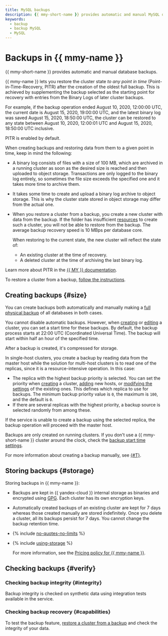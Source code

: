 ```yaml
---
title: MySQL backups
description: {{ mmy-short-name }} provides automatic and manual MySQL database backups. Backups take up space in the storage allocated to the cluster. A backup is automatically created once a day.
keywords:
  - backup
  - backup MySQL
  - MySQL
---
```


# Backups in {{ mmy-name }}

{{ mmy-short-name }} provides automatic and manual database backups.

{{ mmy-name }} lets you restore the cluster state _to any point in time_ (Point-in-Time-Recovery, PITR) after the creation of the oldest full backup. This is achieved by supplementing the backup selected as the starting point for recovery with entries from the Binary Logs of later cluster backups.

For example, if the backup operation ended August 10, 2020, 12:00:00 UTC, the current date is August 15, 2020, 19:00:00 UTC, and the latest binary log was saved August 15, 2020, 18:50:00 UTC, the cluster can be restored to any state between August 10, 2020, 12:00:01 UTC and August 15, 2020, 18:50:00 UTC inclusive.

PITR is enabled by default.

When creating backups and restoring data from them to a given point in time, keep in mind the following:

* A binary log consists of files with a size of 100 MB, which are archived in a running cluster as soon as the desired size is reached and then uploaded to object storage. Transactions are only logged to the binary log entirely, so sometimes the file size exceeds the specified one and it takes more time to archive them.

* It takes some time to create and upload a binary log archive to object storage. This is why the cluster state stored in object storage may differ from the actual one.

* When you restore a cluster from a backup, you create a new cluster with data from the backup. If the folder has insufficient [resources](../concepts/limits.md) to create such a cluster, you will not be able to restore from the backup. The average backup recovery speed is 10 MBps per database core.

   When restoring to the current state, the new cluster will reflect the state of:

   * An existing cluster at the time of recovery.
   * A deleted cluster at the time of archiving the last binary log.

Learn more about PITR in the [{{ MY }} documentation](https://dev.mysql.com/doc/refman/8.0/en/point-in-time-recovery.html).

To restore a cluster from a backup, [follow the instructions](../operations/cluster-backups.md).

## Creating backups {#size}

You can create backups both automatically and manually making a [full physical backup](https://dev.mysql.com/doc/refman/5.7/en/backup-types.html) of all databases in both cases.

You cannot disable automatic backups. However, when [creating](../operations/cluster-create.md) or [editing](../operations/update.md#change-additional-settings) a cluster, you can set a start time for these backups. By default, the backup process starts at 22:00 UTC (Coordinated Universal Time). The backup will start within half an hour of the specified time.

After a backup is created, it's compressed for storage.

In single-host clusters, you create a backup by reading data from the master host while the solution for multi-host clusters is to read one of the replicas, since it is a resource-intensive operation. In this case:

* The replica with the highest backup priority is selected. You can set the priority when [creating](../operations/cluster-create.md) a cluster, [adding](../operations/hosts.md#add) new hosts, or [modifying the settings](../operations/hosts.md#update) of the existing ones. This defines which replica to use for backups. The minimum backup priority value is `0`, the maximum is `100`, and the default is `0`.
* If there are several replicas with the highest priority, a backup source is selected randomly from among these.

If the service is unable to create a backup using the selected replica, the backup operation will proceed with the master host.

Backups are only created on running clusters. If you don't use a {{ mmy-short-name }} cluster around the clock, check the [backup start time settings](../operations/update.md#change-additional-settings).

For more information about creating a backup manually, see [{#T}](../operations/cluster-backups.md).

## Storing backups {#storage}

Storing backups in {{ mmy-name }}:

* Backups are kept in {{ yandex-cloud }} internal storage as binaries and encrypted using [GPG](https://en.wikipedia.org/wiki/GNU_Privacy_Guard). Each cluster has its own encryption keys.

* Automatically created backups of an existing cluster are kept for 7 days whereas those created manually are stored indefinitely. Once you delete a cluster, all its backups persist for 7 days. You cannot change the backup retention time.

* {% include [no-quotes-no-limits](../../_includes/mdb/backups/no-quotes-no-limits.md) %}

* {% include [using-storage](../../_includes/mdb/backups/storage.md) %}

   For more information, see the [Pricing policy for {{ mmy-name }}](../pricing.md#rules-storage).

## Checking backups {#verify}

### Checking backup integrity {#integrity}

Backup integrity is checked on synthetic data using integration tests available in the service.

### Checking backup recovery {#capabilities}

To test the backup feature, [restore a cluster from a backup](../operations/cluster-backups.md) and check the integrity of your data.

